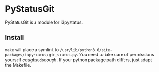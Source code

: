 # PyStatusGit

PyStatusGit is a module for i3pystatus.

## install

``make`` will place a symlink to ``/usr/lib/python3.6/site-packages/i3pystatus/git_status.py``.
You need to take care of permissions yourself *cough*``sudo``*cough*.
If your python package path differs, just adapt the Makefile.
